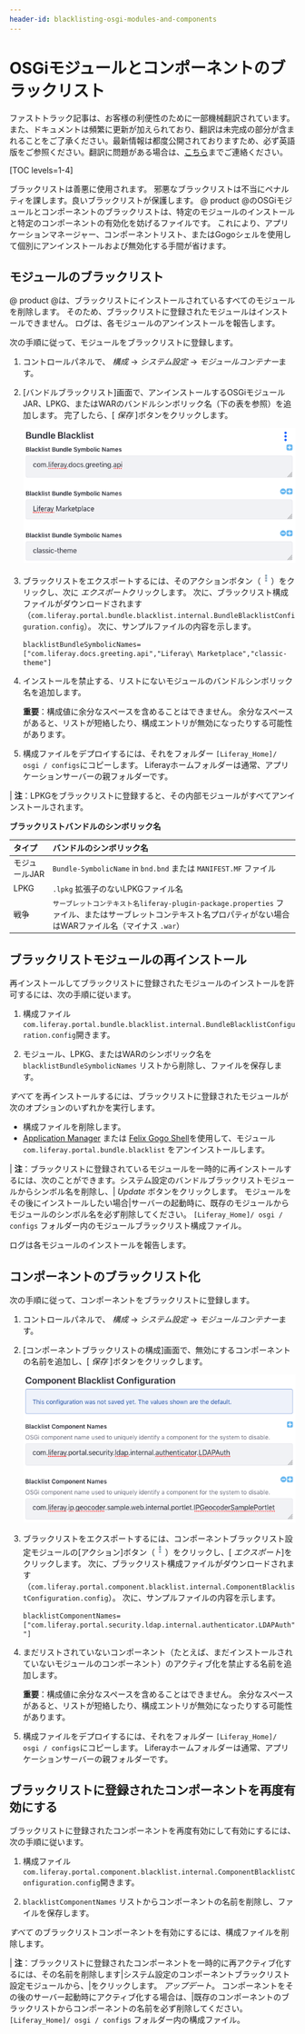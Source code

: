 ```yaml
---
header-id: blacklisting-osgi-modules-and-components
---
```


# OSGiモジュールとコンポーネントのブラックリスト

<p class="alert alert-info"><span class="wysiwyg-color-blue120">ファストトラック記事は、お客様の利便性のために一部機械翻訳されています。また、ドキュメントは頻繁に更新が加えられており、翻訳は未完成の部分が含まれることをご了承ください。最新情報は都度公開されておりますため、必ず英語版をご参照ください。翻訳に問題がある場合は、<a href="mailto:support-content-jp@liferay.com">こちら</a>までご連絡ください。</span></p>

[TOC levels=1-4]

ブラックリストは善悪に使用されます。 邪悪なブラックリストは不当にペナルティを課します。良いブラックリストが保護します。 @ product @のOSGiモジュールとコンポーネントのブラックリストは、特定のモジュールのインストールと特定のコンポーネントの有効化を妨げるファイルです。 これにより、アプリケーションマネージャー、コンポーネントリスト、またはGogoシェルを使用して個別にアンインストールおよび無効化する手間が省けます。

## モジュールのブラックリスト

@ product @は、ブラックリストにインストールされているすべてのモジュールを削除します。 そのため、ブラックリストに登録されたモジュールはインストールできません。 ログは、各モジュールのアンインストールを報告します。

次の手順に従って、モジュールをブラックリストに登録します。

1.  コントロールパネルで、 *構成* → *システム設定* → *モジュールコンテナー*ます。

2.  [バンドルブラックリスト]画面で、アンインストールするOSGiモジュールJAR、LPKG、またはWARのバンドルシンボリック名（下の表を参照）を追加します。 完了したら、[ *保存* ]ボタンをクリックします。

    ![図1：このブラックリストは、 <code>com.liferay.docs.greeting.api</code> OSGiモジュール、Liferay Marketplace LPKG、および <code>クラシックテーマ</code> WARをアンインストールします。](../../images/bundle-blacklist-configuration.png)

3.  ブラックリストをエクスポートするには、そのアクションボタン（![Actions](../../images/icon-actions.png)）をクリックし、次に *エクスポート*クリックします。 次に、ブラックリスト構成ファイルがダウンロードされます（`com.liferay.portal.bundle.blacklist.internal.BundleBlacklistConfiguration.config`）。 次に、サンプルファイルの内容を示します。
   
        blacklistBundleSymbolicNames=["com.liferay.docs.greeting.api","Liferay\ Marketplace","classic-theme"]

4.  インストールを禁止する、リストにないモジュールのバンドルシンボリック名を追加します。

    **重要**：構成値に余分なスペースを含めることはできません。 余分なスペースがあると、リストが短絡したり、構成エントリが無効になったりする可能性があります。

5.  構成ファイルをデプロイするには、それをフォルダー `[Liferay_Home]/ osgi / configs`にコピーします。 Liferayホームフォルダーは通常、アプリケーションサーバーの親フォルダーです。

| **注**：LPKGをブラックリストに登録すると、その内部モジュールがすべてアンインストールされます。

**ブラックリストバンドルのシンボリック名**

| タイプ      | バンドルのシンボリック名                                                                                           |
|:-------- |:------------------------------------------------------------------------------------------------------ |
| モジュールJAR | `Bundle-SymbolicName` in `bnd.bnd` または `MANIFEST.MF` ファイル                                              |
| LPKG     | `.lpkg` 拡張子のないLPKGファイル名                                                                                |
| 戦争       | `サーブレットコンテキスト名liferay-plugin-package.properties` ファイル、またはサーブレットコンテキスト名プロパティがない場合はWARファイル名（マイナス `.war`） |

## ブラックリストモジュールの再インストール

再インストールしてブラックリストに登録されたモジュールのインストールを許可するには、次の手順に従います。

1.  構成ファイル `com.liferay.portal.bundle.blacklist.internal.BundleBlacklistConfiguration.config`開きます。

2.  モジュール、LPKG、またはWARのシンボリック名を `blacklistBundleSymbolicNames` リストから削除し、ファイルを保存します。

*すべて* を再インストールするには、ブラックリストに登録されたモジュールが次のオプションのいずれかを実行します。

  - 構成ファイルを削除します。
  - [Application Manager](/docs/7-1/user/-/knowledge_base/u/managing-and-configuring-apps#using-the-app-manager) または [Felix Gogo Shell](/docs/7-1/reference/-/knowledge_base/r/using-the-felix-gogo-shell)を使用して、モジュール `com.liferay.portal.bundle.blacklist` をアンインストールします。

| **注**：ブラックリストに登録されているモジュールを一時的に再インストールするには、次のことができます。システム設定のバンドルブラックリストモジュールからシンボル名を削除し、| *Update* ボタンをクリックします。 モジュールをその後にインストールしたい場合|サーバーの起動時に、既存のモジュールからモジュールのシンボル名を必ず削除してください。 `[Liferay_Home]/ osgi / configs` フォルダー内のモジュールブラックリスト構成ファイル。

ログは各モジュールのインストールを報告します。

## コンポーネントのブラックリスト化

次の手順に従って、コンポーネントをブラックリストに登録します。

1.  コントロールパネルで、 *構成* → *システム設定* → *モジュールコンテナー*ます。

2.  [コンポーネントブラックリストの構成]画面で、無効にするコンポーネントの名前を追加し、[ *保存* ]ボタンをクリックします。

    ![図2：このブラックリストは、コンポーネント <code>com.liferay.portal.security.ldap.internal.authenticator.LDAPAuth</code> および <code>com.liferay.ip.geocoder.sample.web.internal.portlet.IPGeocoderSamplePortlet</code>無効にします。](../../images/component-blacklist-configuration.png)

3.  ブラックリストをエクスポートするには、コンポーネントブラックリスト設定モジュールの[アクション]ボタン（![Actions](../../images/icon-actions.png)）をクリックし、[ *エクスポート*]をクリックします。 次に、ブラックリスト構成ファイルがダウンロードされます（`com.liferay.portal.component.blacklist.internal.ComponentBlacklistConfiguration.config`）。 次に、サンプルファイルの内容を示します。
   
        blacklistComponentNames=["com.liferay.portal.security.ldap.internal.authenticator.LDAPAuth","com.liferay.ip.geocoder.sample.web.internal.portlet.IPGeocoderSamplePortlet "]

4.  まだリストされていないコンポーネント（たとえば、まだインストールされていないモジュールのコンポーネント）のアクティブ化を禁止する名前を追加します。

    **重要**：構成値に余分なスペースを含めることはできません。 余分なスペースがあると、リストが短絡したり、構成エントリが無効になったりする可能性があります。

5.  構成ファイルをデプロイするには、それをフォルダー `[Liferay_Home]/ osgi / configs`にコピーします。 Liferayホームフォルダーは通常、アプリケーションサーバーの親フォルダーです。

## ブラックリストに登録されたコンポーネントを再度有効にする

ブラックリストに登録されたコンポーネントを再度有効にして有効にするには、次の手順に従います。

1.  構成ファイル `com.liferay.portal.component.blacklist.internal.ComponentBlacklistConfiguration.config`開きます。

2.  `blacklistComponentNames` リストからコンポーネントの名前を削除し、ファイルを保存します。

*すべて* のブラックリストコンポーネントを有効にするには、構成ファイルを削除します。

| **注**：ブラックリストに登録されたコンポーネントを一時的に再アクティブ化するには、その名前を削除します|システム設定のコンポーネントブラックリスト設定モジュールから、|をクリックします。 *アップデート*。 コンポーネントをその後のサーバー起動時にアクティブ化する場合は、|既存のコンポーネントのブラックリストからコンポーネントの名前を必ず削除してください。 `[Liferay_Home]/ osgi / configs` フォルダー内の構成ファイル。
